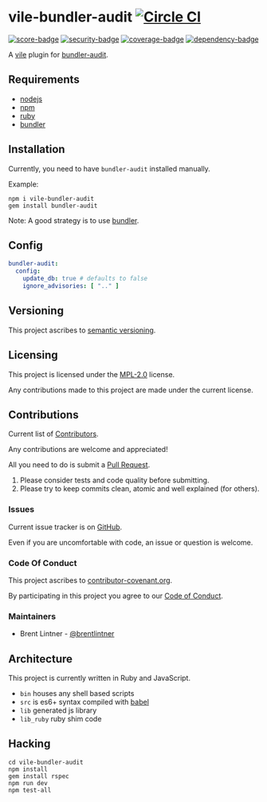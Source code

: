 # vile-bundler-audit [![Circle CI](https://circleci.com/gh/forthright/vile-bundler-audit.svg?style=shield&circle-token=3b75ecc1b75f4ec0dfe397388cf40f3594c2944b)](https://circleci.com/gh/forthright/vile-bundler-audit)

[![score-badge](https://vile.io/api/v0/projects/vile-bundler-audit/badges/score?token=USryyHar5xQs7cBjNUdZ)](https://vile.io/~brentlintner/vile-bundler-audit) [![security-badge](https://vile.io/api/v0/projects/vile-bundler-audit/badges/security?token=USryyHar5xQs7cBjNUdZ)](https://vile.io/~brentlintner/vile-bundler-audit) [![coverage-badge](https://vile.io/api/v0/projects/vile-bundler-audit/badges/coverage?token=USryyHar5xQs7cBjNUdZ)](https://vile.io/~brentlintner/vile-bundler-audit) [![dependency-badge](https://vile.io/api/v0/projects/vile-bundler-audit/badges/dependency?token=USryyHar5xQs7cBjNUdZ)](https://vile.io/~brentlintner/vile-bundler-audit)

A [vile](http://github.com/brentlintner/vile) plugin for [bundler-audit](https://github.com/rubysec/bundler-audit).

## Requirements

- [nodejs](http://nodejs.org)
- [npm](http://npmjs.org)
- [ruby](http://ruby-lang.org)
- [bundler](http://bundler.io)

## Installation

Currently, you need to have `bundler-audit` installed manually.

Example:

    npm i vile-bundler-audit
    gem install bundler-audit

Note: A good strategy is to use [bundler](http://bundler.io).

## Config

```yaml
bundler-audit:
  config:
    update_db: true # defaults to false
    ignore_advisories: [ ".." ]
```

## Versioning

This project ascribes to [semantic versioning](http://semver.org).

## Licensing

This project is licensed under the [MPL-2.0](LICENSE) license.

Any contributions made to this project are made under the current license.

## Contributions

Current list of [Contributors](https://github.com/forthright/vile-bundler-audit/graphs/contributors).

Any contributions are welcome and appreciated!

All you need to do is submit a [Pull Request](https://github.com/forthright/vile-bundler-audit/pulls).

1. Please consider tests and code quality before submitting.
2. Please try to keep commits clean, atomic and well explained (for others).

### Issues

Current issue tracker is on [GitHub](https://github.com/forthright/vile-bundler-audit/issues).

Even if you are uncomfortable with code, an issue or question is welcome.

### Code Of Conduct

This project ascribes to [contributor-covenant.org](http://contributor-covenant.org).

By participating in this project you agree to our [Code of Conduct](CODE_OF_CONDUCT.md).

### Maintainers

- Brent Lintner - [@brentlintner](http://github.com/brentlintner)

## Architecture

This project is currently written in Ruby and JavaScript.

- `bin` houses any shell based scripts
- `src` is es6+ syntax compiled with [babel](https://babeljs.io)
- `lib` generated js library
- `lib_ruby` ruby shim code

## Hacking

    cd vile-bundler-audit
    npm install
    gem install rspec
    npm run dev
    npm test-all

